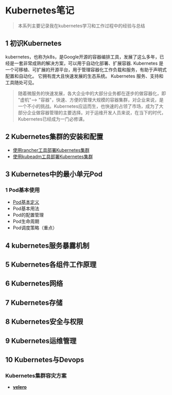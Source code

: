 # **Kubernetes笔记**
> 本系列主要记录我在kubernetes学习和工作过程中的经验与总结
## 1 初识Kubernetes
kubernetes，也称为k8s，是Google开源的容器编排工具，发展了这么多年，已经是一套非常成熟的解决方案，可以用于自动化部署、扩展容器.
Kubernetes 是一个可移植、可扩展的开源平台，用于管理容器化工作负载和服务，有助于声明式配置和自动化。 它拥有庞大且快速发展的生态系统。 Kubernetes 服务、支持和工具随处可见。
> 随着微服务的快速发展，各大企业中的大部分业务都在逐步的做容器化，即 "虚机"--> "容器"，快速、方便的管理大规模的容器集群，对企业来说，是一个不小的挑战。Kubernetes应运而生，也快速的占领了市场，成为了大部分企业做容器管理的主要选择。对于运维开发人员来说，在当下的时代，Kubernetes已经成为一门必修课。
## 2 Kubernetes集群的安装和配置
* [使用rancher工具部署Kubernetes集群](/kubernetes/rancher)
* [使用kubeadm工具部署Kubernetes集群](/kubernetes/kubeadm)
## 3 Kubernetes中的最小单元Pod
### 1 Pod基本使用
* [Pod基本定义](kubernetes/Pod基本定义)
* Pod基本用法
* Pod的配置管理
* Pod生命周期
* Pod调度策略（重点）
## 4 kubernetes服务暴露机制
## 5 Kubernetes各组件工作原理
## 6 Kubernetes网络
## 7 Kubernetes存储
## 8 Kubernetes安全与权限
## 9 Kubernetes运维管理
## 10 Kubernetes与Devops
### Kubernetes集群容灾方案
- **[velero](kubernetes/velero)**